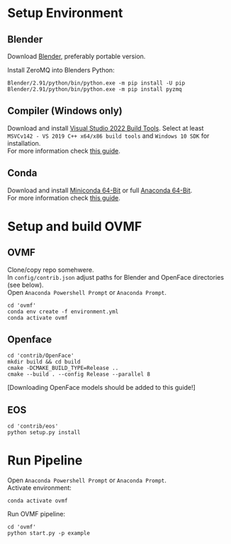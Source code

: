 # Setup Environment

## Blender
Download [Blender](https://www.blender.org/download/), preferably portable version.

Install ZeroMQ into Blenders Python:
```
Blender/2.91/python/bin/python.exe -m pip install -U pip
Blender/2.91/python/bin/python.exe -m pip install pyzmq
```

## Compiler (Windows only)
Download and install [Visual Studio 2022 Build Tools](https://aka.ms/vs/17/release/vs_buildtools.exe). Select at least `MSVCv142 - VS 2019 C++ x64/x86 build tools` and `Windows 10 SDK` for installation.  
For more information check [this guide](https://wiki.python.org/moin/WindowsCompilers).

## Conda
Download and install [Miniconda 64-Bit](https://conda.io/miniconda.html) or full [Anaconda 64-Bit](https://www.anaconda.com/download/).  
For more information check [this guide](https://docs.conda.io/projects/conda/en/latest/user-guide/install/index.html).


# Setup and build OVMF

## OVMF
Clone/copy repo somehwere.  
In `config/contrib.json` adjust paths for Blender and OpenFace directories (see below).  
Open `Anaconda Powershell Prompt` or `Anaconda Prompt`.  
```
cd 'ovmf'
conda env create -f environment.yml
conda activate ovmf
```

## Openface
```
cd 'contrib/OpenFace'
mkdir build && cd build
cmake -DCMAKE_BUILD_TYPE=Release ..
cmake --build . --config Release --parallel 8
```
[Downloading OpenFace models should be added to this guide!]

## EOS
```
cd 'contrib/eos'
python setup.py install
```


# Run Pipeline
Open `Anaconda Powershell Prompt` or `Anaconda Prompt`.  
Activate environment:
```
conda activate ovmf
```
Run OVMF pipeline:
```
cd 'ovmf'
python start.py -p example
```
